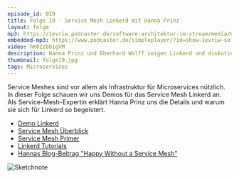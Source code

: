 ```yaml
---
episode_id: 019
title: Folge 19 - Service Mesh Linkerd mit Hanna Prinz
layout: folge
mp3: https://1evriw.podcaster.de/software-architektur-im-stream/media/HannaPrinz.mp3
embedded-mp3: https://www.podcaster.de/simpleplayer/?id=show~1evriw~software-architektur-im-stream~pod-7d856893bbd314ca29483cd924&v=1619090765
video: hK0ZzbbigVM
description: Hanna Prinz und Eberhard Wolff zeigen Linkerd und diskutieren Service Meshes
thumbnail: folge19.jpg
tags: Microservices
---
```


Service Meshes sind vor allem als Infrastruktur für Microservices
nützlich. In dieser Folge schauen wir uns Demos für das Service Mesh
Linkerd an. Als Service-Mesh-Expertin erklärt Hanna Prinz uns die
Details und warum sie sich für Linkerd so begeistert.

* [Demo Linkerd](https://github.com/ewolff/microservice-linkerd)
* [Service Mesh Überblick](https://servicemesh.es/)
* [Service Mesh Primer](https://leanpub.com/service-mesh-primer)
* [Linkerd Tutorials](https://linkerd.io/2/tasks/)
* [Hannas Blog-Beitrag "Happy Without a Service Mesh"](https://www.innoq.com/en/blog/happy-without-a-service-mesh/)

![Sketchnote](/sketchnotes/folge19.png "Sketchnote")
